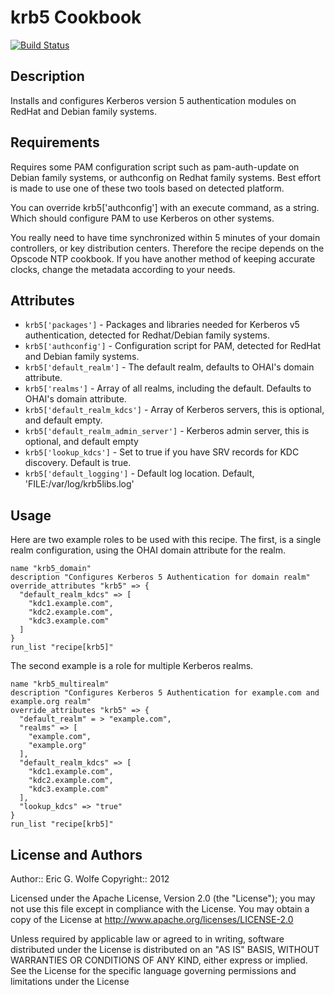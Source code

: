krb5 Cookbook
=============

[![Build Status](https://secure.travis-ci.org/atomic-penguin/cookbook-krb5.png?branch=master)](http://travis-ci.org/atomic-penguin/cookbook-krb5)


Description
-----------

Installs and configures Kerberos version 5 authentication modules
on RedHat and Debian family systems.

Requirements
------------

Requires some PAM configuration script such as pam-auth-update on Debian
family systems, or authconfig on Redhat family systems.  Best effort is
made to use one of these two tools based on detected platform.

You can override krb5['authconfig'] with an execute command, as a string.
Which should configure PAM to use Kerberos on other systems.

You really need to have time synchronized within 5 minutes of your domain
controllers, or key distribution centers.  Therefore the recipe depends
on the Opscode NTP cookbook.  If you have another method of keeping accurate
clocks, change the metadata according to your needs.

Attributes
----------

 * `krb5['packages']` - Packages and libraries needed for Kerberos v5 authentication, detected for Redhat/Debian family systems.
 * `krb5['authconfig']` - Configuration script for PAM, detected for RedHat and Debian family systems.
 * `krb5['default_realm']` - The default realm, defaults to OHAI's domain attribute.
 * `krb5['realms']` - Array of all realms, including the default.  Defaults to OHAI's domain attribute.
 * `krb5['default_realm_kdcs']` - Array of Kerberos servers, this is optional, and default empty.  
 * `krb5['default_realm_admin_server']` - Kerberos admin server, this is optional, and default empty
 * `krb5['lookup_kdcs']` - Set to true if you have SRV records for KDC discovery.  Default is true.
 * `krb5['default_logging']` - Default log location.  Default, 'FILE:/var/log/krb5libs.log'

Usage
-----

Here are two example roles to be used with this recipe.  The first, is
a single realm configuration, using the OHAI domain attribute for the realm.

```
name "krb5_domain"
description "Configures Kerberos 5 Authentication for domain realm"
override_attributes "krb5" => {
  "default_realm_kdcs" => [
    "kdc1.example.com",
    "kdc2.example.com",
    "kdc3.example.com"
  ]
}
run_list "recipe[krb5]"
```

The second example is a role for multiple Kerberos realms.


```
name "krb5_multirealm"
description "Configures Kerberos 5 Authentication for example.com and example.org realm"
override_attributes "krb5" => {
  "default_realm" = > "example.com",
  "realms" => [ 
    "example.com",
    "example.org"
  ],
  "default_realm_kdcs" => [
    "kdc1.example.com",
    "kdc2.example.com",
    "kdc3.example.com"
  ],
  "lookup_kdcs" => "true"
}
run_list "recipe[krb5]"
```

License and Authors
-------------------

Author:: Eric G. Wolfe
Copyright:: 2012

Licensed under the Apache License, Version 2.0 (the "License");
you may not use this file except in compliance with the License.
You may obtain a copy of the License at
    http://www.apache.org/licenses/LICENSE-2.0

Unless required by applicable law or agreed to in writing, software
distributed under the License is distributed on an "AS IS" BASIS,
WITHOUT WARRANTIES OR CONDITIONS OF ANY KIND, either express or implied.
See the License for the specific language governing permissions and
limitations under the License
